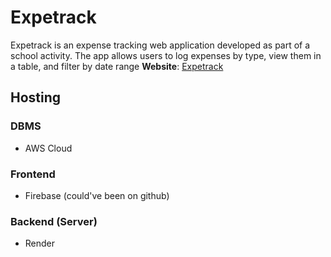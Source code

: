 # Expetrack 
Expetrack is an expense tracking web application developed as part of a school activity. The app allows users to log expenses by type, view them in a table, and filter by date range
**Website**: [Expetrack](https://expetrackapp.web.app/)

## Hosting

### DBMS
-  AWS Cloud

### Frontend
-  Firebase (could've been on github)
### Backend (Server)
-  Render
